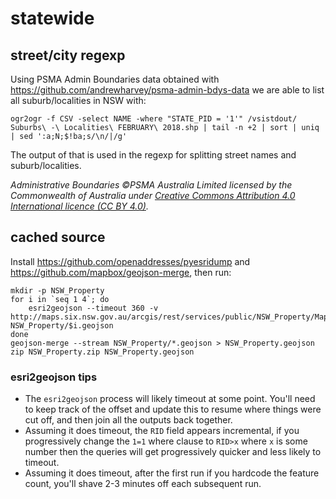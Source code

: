 # statewide
## street/city regexp

Using PSMA Admin Boundaries data obtained with https://github.com/andrewharvey/psma-admin-bdys-data we are able to list all suburb/localities in NSW with:

    ogr2ogr -f CSV -select NAME -where "STATE_PID = '1'" /vsistdout/ Suburbs\ -\ Localities\ FEBRUARY\ 2018.shp | tail -n +2 | sort | uniq | sed ':a;N;$!ba;s/\n/|/g'

The output of that is used in the regexp for splitting street names and suburb/localities.

_Administrative Boundaries ©PSMA Australia Limited licensed by the Commonwealth of Australia under [Creative Commons Attribution 4.0 International licence (CC BY 4.0)](https://creativecommons.org/licenses/by/4.0/)._

## cached source

Install https://github.com/openaddresses/pyesridump and https://github.com/mapbox/geojson-merge, then run:

    mkdir -p NSW_Property
    for i in `seq 1 4`; do
        esri2geojson --timeout 360 -v http://maps.six.nsw.gov.au/arcgis/rest/services/public/NSW_Property/MapServer/$i NSW_Property/$i.geojson
    done
    geojson-merge --stream NSW_Property/*.geojson > NSW_Property.geojson
    zip NSW_Property.zip NSW_Property.geojson

### esri2geojson tips

 - The `esri2geojson` process will likely timeout at some point. You'll need to keep track of the offset and update this to resume where things were cut off, and then join all the outputs back together.
 - Assuming it does timeout, the `RID` field appears incremental, if you progressively change the `1=1` where clause to `RID>x` where `x` is some number then the queries will get progressively quicker and less likely to timeout.
 - Assuming it does timeout, after the first run if you hardcode the feature count, you'll shave 2-3 minutes off each subsequent run.
